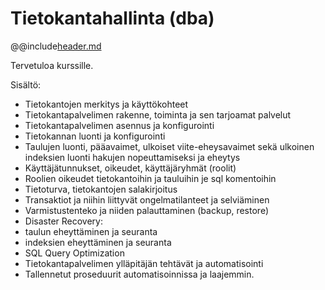 # Tietokantahallinta (dba)

@@include[header.md](includes/header.md)

Tervetuloa kurssille.

Sisältö:  

- Tietokantojen merkitys ja käyttökohteet 
- Tietokantapalvelimen rakenne, toiminta ja sen tarjoamat palvelut
- Tietokantapalvelimen asennus ja konfigurointi
- Tietokannan luonti ja konfigurointi
- Taulujen luonti, pääavaimet, ulkoiset viite-eheysavaimet sekä ulkoinen indeksien luonti hakujen nopeuttamiseksi ja eheytys
- Käyttäjätunnukset, oikeudet, käyttäjäryhmät (roolit)
- Roolien oikeudet tietokantoihin ja tauluihin je sql komentoihin
- Tietoturva, tietokantojen salakirjoitus
- Transaktiot ja niihin liittyvät ongelmatilanteet ja selviäminen
- Varmistustenteko ja niiden palauttaminen (backup, restore)
- Disaster Recovery: 
- taulun eheyttäminen ja seuranta 
- indeksien eheyttäminen ja seuranta
- SQL Query Optimization
- Tietokantapalvelimen ylläpitäjän tehtävät ja automatisointi
- Tallennetut proseduurit automatisoinnissa ja laajemmin.
